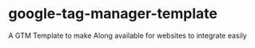 # google-tag-manager-template
A GTM Template to make Along available for websites to integrate easily

